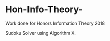 # Hon-Info-Theory-
Work done for Honors Information Theory 2018 

Sudoku Solver using Algorithm X.  
